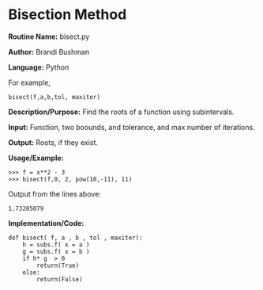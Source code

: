 # Bisection Method

**Routine Name:**           bisect.py

**Author:** Brandi Bushman

**Language:** Python

For example,

    bisect(f,a,b,tol, maxiter)


**Description/Purpose:** Find the roots of a function using subintervals. 

**Input:** Function, two boounds, and tolerance, and max number of iterations. 

**Output:** Roots, if they exist. 

**Usage/Example:**
~~~
>>> f = x**2 - 3
>>> bisect(f,0, 2, pow(10,-11), 11)
~~~      
Output from the lines above:
~~~
1.73205079
~~~

**Implementation/Code:**

~~~
def bisect( f, a , b , tol , maxiter):
    h = subs.f( x = a )
    g = subs.f( x = b )
    if h* g  > 0
        return(True)
    else:
        return(False)
~~~
